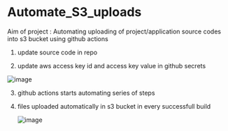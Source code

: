 # Automate_S3_uploads

Aim of project : Automating uploading  of project/application source codes into s3 bucket using github actions 

1) update source code in repo

2) update aws access key id and access key value in github secrets


![image](https://github.com/user-attachments/assets/422b6a59-a3f9-4f61-a0dd-6d3bf00eb9a9)


3) github actions  starts automating series of steps


4) files uploaded automatically in s3 bucket in every successfull build

   ![image](https://github.com/user-attachments/assets/70d900ab-6826-49f3-9b81-f8926f63c70b)

